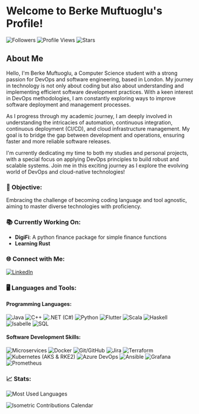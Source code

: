 # Welcome to Berke Muftuoglu's Profile!

![Followers](https://img.shields.io/github/followers/berkemuftuoglu?style=social)  ![Profile Views](https://komarev.com/ghpvc/?username=berkemuftuoglu&color=blueviolet)  ![Stars](https://img.shields.io/github/stars/berkemuftuoglu?style=social)


## About Me

Hello, I'm Berke Muftuoglu, a Computer Science student with a strong passion for DevOps and software engineering, based in London. My journey in technology is not only about coding but also about understanding and implementing efficient software development practices. With a keen interest in DevOps methodologies, I am constantly exploring ways to improve software deployment and management processes.

As I progress through my academic journey, I am deeply involved in understanding the intricacies of automation, continuous integration, continuous deployment (CI/CD), and cloud infrastructure management. My goal is to bridge the gap between development and operations, ensuring faster and more reliable software releases.

I'm currently dedicating my time to both my studies and personal projects, with a special focus on applying DevOps principles to build robust and scalable systems. Join me in this exciting journey as I explore the evolving world of DevOps and cloud-native technologies!


### 🎯 Objective:

Embracing the challenge of becoming coding language and tool agnostic, aiming to master diverse technologies with proficiency.

### 📚 Currently Working On:

- **DigiFi**: A python finance package for simple finance functions
- **Learning Rust**

### 🌐 Connect with Me:

[![LinkedIn](https://img.shields.io/badge/-BerkeMuftuoglu-blue?style=flat-square&logo=LinkedIn&logoColor=white&link=https://www.linkedin.com/in/berkemuftuoglu/)](https://www.linkedin.com/in/berkemuftuoglu/)

### 🖥️ Languages and Tools:

#### Programming Languages:
![Java](https://img.shields.io/badge/-Java-007396?style=for-the-badge&logo=java) ![C++](https://img.shields.io/badge/-C++-00599C?style=for-the-badge&logo=cplusplus) ![.NET (C#)](https://img.shields.io/badge/-.NET%20(C%23)-512BD4?style=for-the-badge&logo=dotnet) ![Python](https://img.shields.io/badge/-Python-3776AB?style=for-the-badge&logo=python) ![Flutter](https://img.shields.io/badge/-Flutter-02569B?style=for-the-badge&logo=flutter) ![Scala](https://img.shields.io/badge/-Scala-DC322F?style=for-the-badge&logo=scala) ![Haskell](https://img.shields.io/badge/-Haskell-5D4F85?style=for-the-badge&logo=haskell) ![Isabelle](https://img.shields.io/badge/-Isabelle-FF69B4?style=for-the-badge&logo=Isabelle) ![SQL](https://img.shields.io/badge/-SQL-4479A1?style=for-the-badge&logo=mysql) 

#### Software Development Skills:
![Microservices](https://img.shields.io/badge/-Microservices-009688?style=for-the-badge) ![Docker](https://img.shields.io/badge/-Docker-2496ED?style=for-the-badge&logo=docker) ![Git/GitHub](https://img.shields.io/badge/-Git/GitHub-F05032?style=for-the-badge&logo=git) ![Jira](https://img.shields.io/badge/-Jira-0052CC?style=for-the-badge&logo=jira) ![Terraform](https://img.shields.io/badge/-Terraform-623CE4?style=for-the-badge&logo=terraform) ![Kubernetes (AKS & RKE2)](https://img.shields.io/badge/-Kubernetes-326CE5?style=for-the-badge&logo=kubernetes) ![Azure DevOps](https://img.shields.io/badge/-Azure%20DevOps-0078D7?style=for-the-badge&logo=azure-devops) ![Ansible](https://img.shields.io/badge/-Ansible-EE0000?style=for-the-badge&logo=ansible) ![Grafana](https://img.shields.io/badge/-Grafana-F46800?style=for-the-badge&logo=grafana) ![Prometheus](https://img.shields.io/badge/-Prometheus-E6522C?style=for-the-badge&logo=prometheus)


### 📈 Stats:
![Most Used Languages](https://github-readme-stats.vercel.app/api/top-langs/?username=berkemuftuoglu&layout=compact&theme=vue)

![Isometric Contributions Calendar](https://github-profile-summary-cards.vercel.app/api/cards/profile-details?username=berkemuftuoglu&theme=nord_bright)
